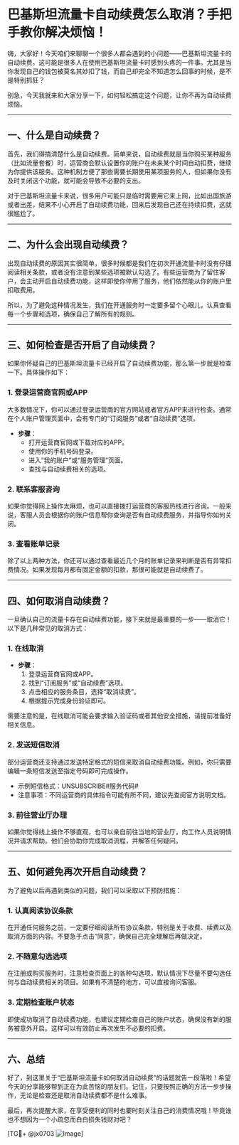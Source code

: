 # 巴基斯坦流量卡自动续费怎么取消？手把手教你解决烦恼！

嗨，大家好！今天咱们来聊聊一个很多人都会遇到的小问题——巴基斯坦流量卡的自动续费。这可能是很多人在使用巴基斯坦流量卡时感到头疼的一件事。尤其是当你发现自己的钱包被莫名其妙扣了钱，而自己却完全不知道怎么回事的时候，是不是特别抓狂？

别急，今天我就来和大家分享一下，如何轻松搞定这个问题，让你不再为自动续费烦恼。

---

## 一、什么是自动续费？

首先，我们得搞清楚什么是自动续费。简单来说，自动续费就是当你购买某种服务（比如流量套餐）时，运营商会默认设置你的账户在未来某个时间自动扣费，继续为你提供该服务。这种机制方便了那些需要长期使用某项服务的人，但如果你没有及时关闭这个功能，就可能会导致不必要的支出。

对于巴基斯坦流量卡来说，很多用户可能只是临时需要用它来上网，比如出国旅游或者出差，结果不小心开启了自动续费功能，回来后发现自己还在持续扣费，这就很尴尬了。

---

## 二、为什么会出现自动续费？

出现自动续费的原因其实很简单，很多时候都是我们在初次开通流量卡时没有仔细阅读相关条款，或者没有注意到某些选项被默认勾选了。有些运营商为了留住客户，会主动开启自动续费功能，这样即使你停用了服务，他们依然能从你的账户里扣取费用。

所以，为了避免这种情况发生，我们在开通服务时一定要多留个心眼儿，认真查看每一个步骤和选项，确保自己了解所有的规则。

---

## 三、如何检查是否开启了自动续费？

如果你怀疑自己的巴基斯坦流量卡已经开启了自动续费功能，那么第一步就是检查一下。具体操作如下：

### 1. 登录运营商官网或APP

大多数情况下，你可以通过登录运营商的官方网站或者官方APP来进行检查。通常在个人账户管理页面中，会有专门的“订阅服务”或者“自动续费”选项。

- **步骤**：
  - 打开运营商官网或下载对应的APP。
  - 使用你的手机号码登录。
  - 进入“我的账户”或“服务管理”页面。
  - 查找与自动续费相关的选项。

### 2. 联系客服咨询

如果你觉得网上操作太麻烦，也可以直接拨打运营商的客服热线进行咨询。一般来说，客服人员会根据你的账户信息帮你查询是否有自动续费服务，并指导你如何关闭。

### 3. 查看账单记录

除了以上两种方法，你还可以通过查看最近几个月的账单记录来判断是否有异常扣费情况。如果发现每月都有固定金额的扣款，那很可能就是自动续费了。

---

## 四、如何取消自动续费？

一旦确认自己的流量卡存在自动续费功能，接下来就是最重要的一步——取消它！以下是几种常见的取消方式：

### 1. 在线取消

- **步骤**：
  1. 登录运营商官网或APP。
  2. 找到“订阅服务”或“自动续费”选项。
  3. 点击相应的服务条目，选择“取消续费”。
  4. 根据提示完成身份验证即可。

需要注意的是，在线取消可能会要求输入验证码或者其他安全措施，请提前准备好相关信息。

### 2. 发送短信取消

部分运营商还支持通过发送特定格式的短信来取消自动续费功能。例如，你只需要编辑一条短信发送至指定号码即可完成操作。

- 示例短信格式：UNSUBSCRIBE#服务代码#
- 注意事项：不同运营商的具体指令可能有所不同，建议先查阅官方说明文档。

### 3. 前往营业厅办理

如果你觉得线上操作不够直观，也可以亲自前往当地的营业厅，向工作人员说明情况并请求帮助。他们会协助你完成取消流程，并解答任何疑问。

---

## 五、如何避免再次开启自动续费？

为了避免以后再遇到类似的问题，我们可以采取以下预防措施：

### 1. 认真阅读协议条款

在开通任何服务之前，一定要仔细阅读所有协议条款，特别是关于收费、续费以及取消方面的内容。不要急于点击“同意”，确保自己完全理解后再做决定。

### 2. 不随意勾选选项

在注册或购买服务时，注意检查页面上的各种勾选项，默认情况下尽量不要勾选任何与自动续费相关的项目。如果有不清楚的地方，可以直接询问客服。

### 3. 定期检查账户状态

即使成功取消了自动续费功能，也建议定期检查自己的账户状态，确保没有新的服务被意外开启。这样可以有效防止再次发生不必要的扣费。

---

## 六、总结

好了，到这里关于“巴基斯坦流量卡如何取消自动续费”的话题就告一段落啦！希望今天的分享能够帮到正在为此苦恼的朋友们。记住，只要按照正确的方法一步步操作，无论是检查还是取消自动续费都不是什么难事。

最后，再次提醒大家，在享受便利的同时也要时刻关注自己的消费情况哦！毕竟谁也不想因为一个小疏忽而白白损失钱财对吧？

[TG💪+ @jx0703 ![Image](https://github.com/user-attachments/assets/dbca1d08-cadb-493c-b0ec-ad6f7a83f270)]